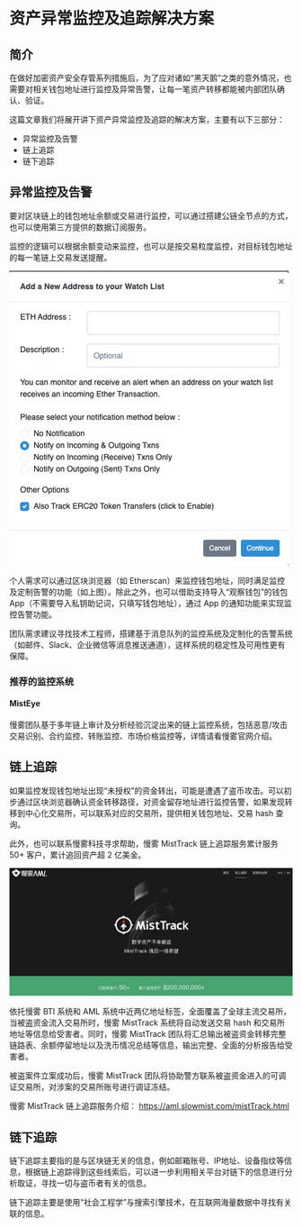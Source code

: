 # 资产异常监控及追踪解决方案

## 简介
在做好加密资产安全存管系列措施后，为了应对诸如“黑天鹅”之类的意外情况，也需要对相关钱包地址进行监控及异常告警，让每一笔资产转移都能被内部团队确认、验证。

这篇文章我们将展开讲下资产异常监控及追踪的解决方案，主要有以下三部分：

* 异常监控及告警
* 链上追踪
* 链下追踪

## 异常监控及告警

要对区块链上的钱包地址余额或交易进行监控，可以通过搭建公链全节点的方式，也可以使用第三方提供的数据订阅服务。

监控的逻辑可以根据余额变动来监控，也可以是按交易粒度监控，对目标钱包地址的每一笔链上交易发送提醒。

![](images/Monitoring1.png)

个人需求可以通过区块浏览器（如 Etherscan）来监控钱包地址，同时满足监控及定制告警的功能（如上图）。除此之外，也可以借助支持导入“观察钱包”的钱包 App（不需要导入私钥助记词，只填写钱包地址），通过 App 的通知功能来实现监控告警功能。

团队需求建议寻找技术工程师，搭建基于消息队列的监控系统及定制化的告警系统（如邮件、Slack、企业微信等消息推送通道），这样系统的稳定性及可用性更有保障。

### 推荐的监控系统

#### MistEye
慢雾团队基于多年链上审计及分析经验沉淀出来的链上监控系统，包括恶意/攻击交易识别、合约监控、转账监控、市场价格监控等，详情请看慢雾官网介绍。

## 链上追踪

如果监控发现钱包地址出现“未授权”的资金转出，可能是遭遇了盗币攻击。可以初步通过区块浏览器确认资金转移路径，对资金留存地址进行监控告警，如果发现转移到中心化交易所，可以联系对应的交易所，提供相关钱包地址、交易 hash 查询。

此外，也可以联系慢雾科技寻求帮助，慢雾 MistTrack 链上追踪服务累计服务 50+ 客户，累计追回资产超 2 亿美金。

![](images/Monitoring2.png)

依托慢雾 BTI 系统和 AML 系统中近两亿地址标签，全面覆盖了全球主流交易所，当被盗资金流入交易所时，慢雾 MistTrack 系统将自动发送交易 hash 和交易所地址等信息给受害者。同时，慢雾 MistTrack 团队将汇总输出被盗资金转移完整链路表、余额停留地址以及洗币情况总结等信息，输出完整、全面的分析报告给受害者。

被盗案件立案成功后，慢雾 MistTrack 团队将协助警方联系被盗资金进入的可调证交易所，对涉案的交易所账号进行调证冻结。

慢雾 MistTrack 链上追踪服务介绍：
https://aml.slowmist.com/mistTrack.html

## 链下追踪

链下追踪主要指的是与区块链无关的信息，例如邮箱账号、IP地址、设备指纹等信息，根据链上追踪得到这些线索后，可以进一步利用相关平台对链下的信息进行分析取证，寻找一切与盗币者有关的信息。

链下追踪主要是使用“社会工程学”与搜索引擎技术，在互联网海量数据中寻找有关联的信息。
